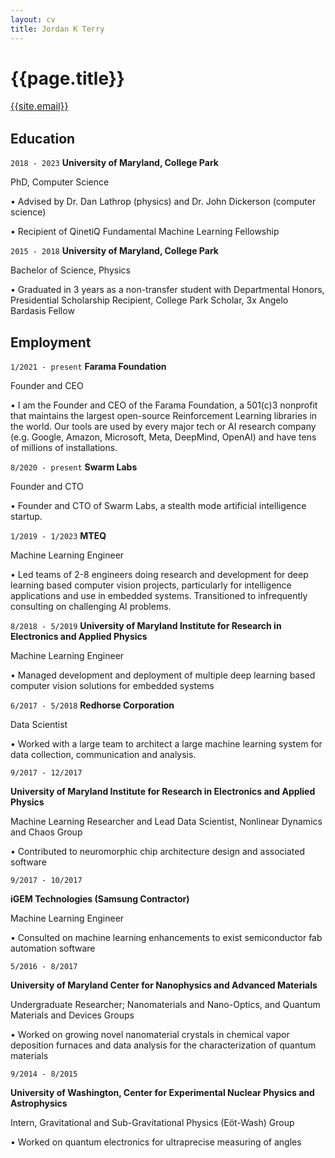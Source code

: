 ```yaml
---
layout: cv
title: Jordan K Terry
---
```

# {{page.title}}

<div style="font-size:15px" id="webaddress">
<a href="mailto:{{site.email}}">{{site.email}}</a>
</div>


## Education

`2018 - 2023`
__University of Maryland, College Park__

PhD, Computer Science

• Advised by Dr. Dan Lathrop (physics) and Dr. John Dickerson (computer science)

• Recipient of QinetiQ Fundamental Machine Learning Fellowship

`2015 - 2018`
__University of Maryland, College Park__

Bachelor of Science, Physics

• Graduated in 3 years as a non-transfer student with Departmental Honors, Presidential Scholarship Recipient, College Park Scholar, 3x Angelo Bardasis Fellow


## Employment

`1/2021 - present`
__Farama Foundation__

Founder and CEO

•  I am the Founder and CEO of the Farama Foundation, a 501(c)3 nonprofit that maintains the largest open-source Reinforcement Learning libraries in the world. Our tools are used by every major tech or AI research company (e.g. Google, Amazon, Microsoft, Meta, DeepMind, OpenAI) and have tens of millions of installations.

`8/2020 - present`
__Swarm Labs__

Founder and CTO

•  Founder and CTO of Swarm Labs, a stealth mode artificial intelligence startup.

`1/2019 - 1/2023`
__MTEQ__

Machine Learning Engineer

•  Led teams of 2-8 engineers doing research and development for deep learning based computer vision projects, particularly for intelligence applications and use in embedded systems. Transitioned to infrequently consulting on challenging AI problems.


`8/2018 - 5/2019`
__University of Maryland Institute for Research in Electronics and Applied Physics__

Machine Learning Engineer

•  Managed development and deployment of multiple deep learning based computer vision solutions for embedded systems


`6/2017 - 5/2018`
__Redhorse Corporation__

Data Scientist

•  Worked with a large team to architect a large machine learning system for data collection, communication and analysis.

`9/2017 - 12/2017`

__University of Maryland Institute for Research in Electronics and Applied Physics__

Machine Learning Researcher and Lead Data Scientist, Nonlinear Dynamics and Chaos Group

•  Contributed to neuromorphic chip architecture design and associated software

`9/2017 - 10/2017`

__iGEM Technologies (Samsung Contractor)__

Machine Learning Engineer

•  Consulted on machine learning enhancements to exist semiconductor fab automation software


`5/2016 - 8/2017`

__University of Maryland Center for Nanophysics and Advanced Materials__

Undergraduate Researcher; Nanomaterials and Nano-Optics, and Quantum Materials and Devices Groups

•  Worked on growing novel nanomaterial crystals in chemical vapor deposition furnaces and data analysis for the characterization of quantum materials

`9/2014 - 8/2015`

__University of Washington, Center for Experimental Nuclear Physics and Astrophysics__

Intern, Gravitational and Sub-Gravitational Physics (Eöt-Wash) Group

•  Worked on quantum electronics for ultraprecise measuring of angles

